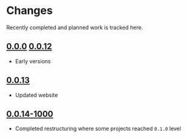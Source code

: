 # Changes
Recently completed and planned work is tracked here.

## [0.0.0](.) [0.0.12](.)
- Early versions

## [0.0.13](.)
- Updated website

## [0.0.14-1000](.)
- Completed restructuring where some projects reached `0.1.0` level
